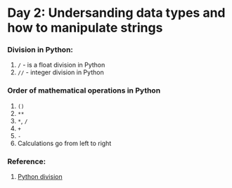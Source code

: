 # Day 2: Undersanding data types and how to manipulate strings

### Division in Python:
1. `/` - is a float division in Python
2. `//` - integer division in Python

### Order of mathematical operations in Python
1. `()`
2. `**`
3. `*`, `/`
4. `+`
5. `-`
6. Calculations go from left to right


### Reference:
1. [Python division](https://pythonexamples.org/python-division/)